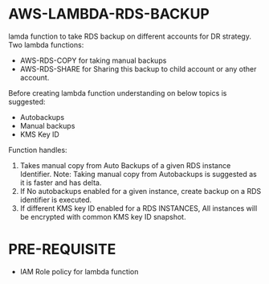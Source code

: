 # AWS-LAMBDA-RDS-BACKUP
lamda function to take RDS backup on different accounts for DR strategy.
Two lambda functions:
* AWS-RDS-COPY for taking manual backups
* AWS-RDS-SHARE for Sharing this backup to child account or any other account.

Before creating lambda function understanding on below topics is suggested:
* Autobackups
* Manual backups
* KMS Key ID

Function handles: 
 1. Takes manual copy from Auto Backups of a given RDS instance Identifier.
    Note: Taking manual copy from Autobackups is suggested as it is faster and has delta. 
 2. If No autobackups enabled for a given instance, create backup on a RDS identifier is executed.
 3. If different KMS key ID enabled for a  RDS INSTANCES, All instances will be encrypted with common KMS key ID snapshot.

# PRE-REQUISITE
* IAM Role policy for lambda function





